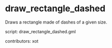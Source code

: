 draw_rectangle_dashed
=====================

Draws a rectangle made of dashes of a given size.

script: draw_rectangle_dashed.gml

contributors: xot
